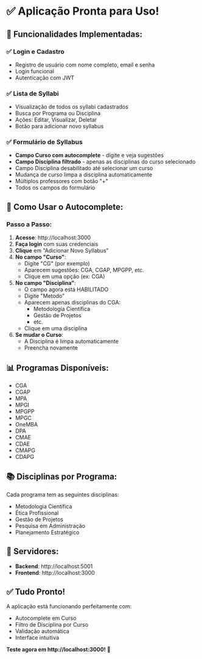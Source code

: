 # ✅ Aplicação Pronta para Uso!

## 🎉 Funcionalidades Implementadas:

### ✅ Login e Cadastro
- Registro de usuário com nome completo, email e senha
- Login funcional
- Autenticação com JWT

### ✅ Lista de Syllabi
- Visualização de todos os syllabi cadastrados
- Busca por Programa ou Disciplina
- Ações: Editar, Visualizar, Deletar
- Botão para adicionar novo syllabus

### ✅ Formulário de Syllabus
- **Campo Curso com autocomplete** - digite e veja sugestões
- **Campo Disciplina filtrado** - apenas as disciplinas do curso selecionado
- Campo Disciplina desabilitado até selecionar um curso
- Mudança de curso limpa a disciplina automaticamente
- Múltiplos professores com botão "+"
- Todos os campos do formulário

## 🎯 Como Usar o Autocomplete:

### Passo a Passo:

1. **Acesse**: http://localhost:3000
2. **Faça login** com suas credenciais
3. **Clique** em "Adicionar Novo Syllabus"
4. **No campo "Curso"**:
   - Digite "CG" (por exemplo)
   - Aparecem sugestões: CGA, CGAP, MPGPP, etc.
   - Clique em uma opção (ex: CGA)
5. **No campo "Disciplina"**:
   - O campo agora está HABILITADO
   - Digite "Metodo" 
   - Aparecem apenas disciplinas do CGA:
     - Metodologia Científica
     - Gestão de Projetos
     - etc.
   - Clique em uma disciplina
6. **Se mudar o Curso**:
   - A Disciplina é limpa automaticamente
   - Preencha novamente

## 📊 Programas Disponíveis:

- CGA
- CGAP
- MPA
- MPGI
- MPGPP
- MPGC
- OneMBA
- DPA
- CMAE
- CDAE
- CMAPG
- CDAPG

## 📚 Disciplinas por Programa:

Cada programa tem as seguintes disciplinas:
- Metodologia Científica
- Ética Profissional
- Gestão de Projetos
- Pesquisa em Administração
- Planejamento Estratégico

## 🔧 Servidores:

- **Backend**: http://localhost:5001
- **Frontend**: http://localhost:3000

## ✅ Tudo Pronto!

A aplicação está funcionando perfeitamente com:
- Autocomplete em Curso
- Filtro de Disciplina por Curso
- Validação automática
- Interface intuitiva

**Teste agora em http://localhost:3000!** 🚀

